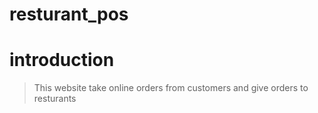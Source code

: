 # resturant_pos
# introduction
>This website take online orders from customers and give orders to resturants

